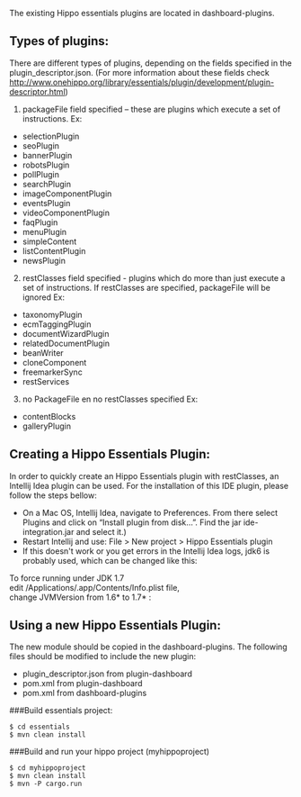 The existing Hippo essentials plugins are located in dashboard-plugins.

## Types of plugins:
There are different types of plugins, depending on the fields specified in the plugin_descriptor.json.
(For more information about these fields check http://www.onehippo.org/library/essentials/plugin/development/plugin-descriptor.html)

1. packageFile field specified  – these are plugins which execute a set of instructions.
Ex:
- selectionPlugin
- seoPlugin
- bannerPlugin
- robotsPlugin
- pollPlugin
- searchPlugin
- imageComponentPlugin
- eventsPlugin
- videoComponentPlugin
- faqPlugin
- menuPlugin
- simpleContent
- listContentPlugin
- newsPlugin

2. restClasses field specified - plugins which do more than just execute a set of instructions. If restClasses are specified, packageFile will be ignored
Ex:
- taxonomyPlugin
- ecmTaggingPlugin
- documentWizardPlugin
- relatedDocumentPlugin
- beanWriter
- cloneComponent
- freemarkerSync
- restServices

3. no PackageFile en no restClasses specified
Ex:
- contentBlocks
- galleryPlugin


## Creating a Hippo Essentials Plugin:

In order to quickly create an Hippo Essentials plugin with restClasses, an Intellij Idea plugin can be used.
For the installation of this IDE plugin, please follow the steps bellow:

- On a Mac OS, Intellij Idea, navigate to Preferences.  From there select Plugins and click on “Install plugin from disk…”.  Find the jar ide-integration.jar and select it.)
- Restart Intellij and use: File > New project > Hippo Essentials plugin
- If this doesn't work or you get errors in the Intellij Idea logs, jdk6 is probably used, which can be changed like this:

To force running under JDK 1.7 edit /Applications/<Product>.app/Contents/Info.plist file, change JVMVersion from 1.6* to 1.7* :

## Using a new Hippo Essentials Plugin:

The new module should be copied in the dashboard-plugins.
The following files should be modified to include the new plugin:
- plugin_descriptor.json from plugin-dashboard
- pom.xml from plugin-dashboard
- pom.xml from dashboard-plugins

###Build essentials project:
```
$ cd essentials
$ mvn clean install
```

###Build and run your hippo project (myhippoproject)
```
$ cd myhippoproject
$ mvn clean install
$ mvn -P cargo.run
```
